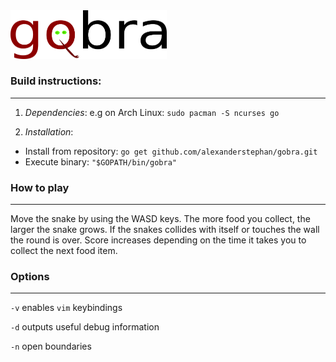 <img src="https://github.com/alexanderstephan/gobra/blob/master/assets/gobra.svg.png" width="250" height="77.5" />

### Build instructions: 

---

1. *Dependencies*: e.g on Arch Linux: ``sudo pacman -S ncurses go``

2. *Installation*:

+ Install from repository: ``go get github.com/alexanderstephan/gobra.git``
+ Execute binary: ``"$GOPATH/bin/gobra"``

### How to play

---

Move the snake by using the WASD keys. The more food you collect, the larger the snake grows. If the snakes collides with itself or touches the wall the round is over. Score increases depending on the time it takes you to collect the next food item. 

### Options

---

``-v`` enables `vim` keybindings

``-d`` outputs useful debug information

``-n`` open boundaries
